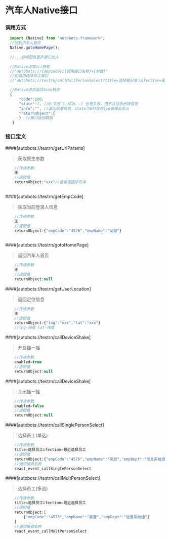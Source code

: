 # 汽车人Native接口



 
### 调用方式
``` javascript
  import {Native} from 'autobots-framework';
  //回到汽车人首页
  Native.gotoHomePage();
  
  //...后续回有更多接口加入
   
  //Native请求url格式
  //"autobots://{appcode}/{调用接口名称}+{参数}"
  //如调用选择员工接口
  //"autobots://testrn/callMultPersonSelect?title=选择被分享人&fection=最近选择被分享人"

  //Native请求返回Json格式
  {
	  "code":200,
	  "state":1, //0-失败 1-成功，-1 也是失败，但不会提示出错信息
	  "info":"", //返回结果信息，state为0时会在app端弹出显示
	  "returnObject":{
	  }  //接口返回数据
   }


```

### 接口定义
####[autobots://testrn/getUrlParams]
> 获取原生参数 

``` javascript
	//传递参数
	无
	//返回值
	returnObject:"xxx"//直接返回字符串
	
```

####[autobots://testrn/getEmpCode]
> 获取当前登录人信息
``` javascript
	//传递参数
	无
	//返回值
	returnObject:{"empCode":"4576","empName":"吴潜"}
	
```

####[autobots://testrn/gotoHomePage]
> 返回汽车人首页 
``` javascript
	//传递参数
	无
	//返回值
	returnObject:null	
```

####[autobots://testrn/getUserLocation]
> 返回定位信息  
``` javascript
	//传递参数
	无
	//返回值
	returnObject:{"lng":"xxx","lat":"xxx"}	
	//lng-经度 lat-纬度
```

####[autobots://testrn/callDeviceShake]
> 开启摇一摇 
``` javascript
	//传递参数
	enabled=true
	//返回值
	returnObject:null
```

####[autobots://testrn/callDeviceShake]
> 关闭摇一摇 
``` javascript
	//传递参数
	enabled=false
	//返回值
	returnObject:null
```

####[autobots://testrn/callSinglePersonSelect]
> 选择员工(单选) 
``` javascript
	//传递参数
	title=选择员工&fection=最近选择员工
	//返回值
	returnObject:{"empCode":"4576","empName":"吴潜","empDept":"信息系统组"}
    //通知接收名称
    react_event_callSinglePersonSelect

```

####[autobots://testrn/callMultPersonSelect]
> 选择员工(多选)  
``` javascript
	//传递参数
	title=选择员工&fection=最近选择员工
	//返回值
	returnObject:[
		{"empCode":"4576","empName":"吴潜","empDept":"信息系统组"}
    ]
    //通知接收名称
    react_event_callMultPersonSelect

```



